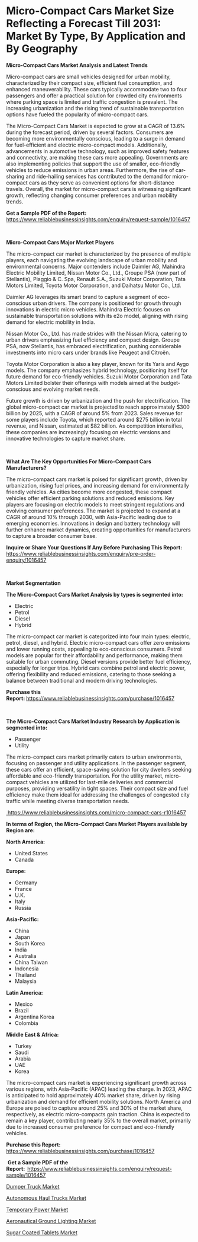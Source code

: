 <p><h1>Micro-Compact Cars Market Size Reflecting a Forecast Till 2031: Market By Type, By Application and By Geography</h1></p><p><strong>Micro-Compact Cars Market Analysis and Latest Trends</strong></p>
<p><p>Micro-compact cars are small vehicles designed for urban mobility, characterized by their compact size, efficient fuel consumption, and enhanced maneuverability. These cars typically accommodate two to four passengers and offer a practical solution for crowded city environments where parking space is limited and traffic congestion is prevalent. The increasing urbanization and the rising trend of sustainable transportation options have fueled the popularity of micro-compact cars.</p><p>The Micro-Compact Cars Market is expected to grow at a CAGR of 13.6% during the forecast period, driven by several factors. Consumers are becoming more environmentally conscious, leading to a surge in demand for fuel-efficient and electric micro-compact models. Additionally, advancements in automotive technology, such as improved safety features and connectivity, are making these cars more appealing. Governments are also implementing policies that support the use of smaller, eco-friendly vehicles to reduce emissions in urban areas. Furthermore, the rise of car-sharing and ride-hailing services has contributed to the demand for micro-compact cars as they serve as convenient options for short-distance travels. Overall, the market for micro-compact cars is witnessing significant growth, reflecting changing consumer preferences and urban mobility trends.</p></p>
<p><strong>Get a Sample PDF of the Report:&nbsp;</strong> <a href="https://www.reliablebusinessinsights.com/enquiry/request-sample/1016457?utm_campaign=63&utm_medium=2&utm_source=Github&utm_content=ia&utm_term=03102024&utm_id=micro-compact-cars">https://www.reliablebusinessinsights.com/enquiry/request-sample/1016457</a></p>
<p>&nbsp;</p>
<p><strong>Micro-Compact Cars Major Market Players</strong></p>
<p><p>The micro-compact car market is characterized by the presence of multiple players, each navigating the evolving landscape of urban mobility and environmental concerns. Major contenders include Daimler AG, Mahindra Electric Mobility Limited, Nissan Motor Co., Ltd., Groupe PSA (now part of Stellantis), Piaggio & C. Spa, Renault S.A., Suzuki Motor Corporation, Tata Motors Limited, Toyota Motor Corporation, and Daihatsu Motor Co., Ltd.</p><p>Daimler AG leverages its smart brand to capture a segment of eco-conscious urban drivers. The company is positioned for growth through innovations in electric micro vehicles. Mahindra Electric focuses on sustainable transportation solutions with its e2o model, aligning with rising demand for electric mobility in India.</p><p>Nissan Motor Co., Ltd. has made strides with the Nissan Micra, catering to urban drivers emphasizing fuel efficiency and compact design. Groupe PSA, now Stellantis, has embraced electrification, pushing considerable investments into micro cars under brands like Peugeot and Citroën.</p><p>Toyota Motor Corporation is also a key player, known for its Yaris and Aygo models. The company emphasizes hybrid technology, positioning itself for future demand for eco-friendly vehicles. Suzuki Motor Corporation and Tata Motors Limited bolster their offerings with models aimed at the budget-conscious and evolving market needs.</p><p>Future growth is driven by urbanization and the push for electrification. The global micro-compact car market is projected to reach approximately $300 billion by 2025, with a CAGR of around 5% from 2023. Sales revenue for some players include Toyota, which reported around $275 billion in total revenue, and Nissan, estimated at $82 billion. As competition intensifies, these companies are increasingly focusing on electric versions and innovative technologies to capture market share.</p></p>
<p>&nbsp;</p>
<p><strong>What Are The Key Opportunities For Micro-Compact Cars Manufacturers?</strong></p>
<p><p>The micro-compact cars market is poised for significant growth, driven by urbanization, rising fuel prices, and increasing demand for environmentally friendly vehicles. As cities become more congested, these compact vehicles offer efficient parking solutions and reduced emissions. Key players are focusing on electric models to meet stringent regulations and evolving consumer preferences. The market is projected to expand at a CAGR of around 10% through 2030, with Asia-Pacific leading due to emerging economies. Innovations in design and battery technology will further enhance market dynamics, creating opportunities for manufacturers to capture a broader consumer base.</p></p>
<p><strong>Inquire or Share Your Questions If Any Before Purchasing This Report:</strong> <a href="https://www.reliablebusinessinsights.com/enquiry/pre-order-enquiry/1016457?utm_campaign=63&utm_medium=2&utm_source=Github&utm_content=ia&utm_term=03102024&utm_id=micro-compact-cars">https://www.reliablebusinessinsights.com/enquiry/pre-order-enquiry/1016457</a></p>
<p>&nbsp;</p>
<p><strong>Market Segmentation</strong></p>
<p><strong>The Micro-Compact Cars Market Analysis by types is segmented into:</strong></p>
<p><ul><li>Electric</li><li>Petrol</li><li>Diesel</li><li>Hybrid</li></ul></p>
<p><p>The micro-compact car market is categorized into four main types: electric, petrol, diesel, and hybrid. Electric micro-compact cars offer zero emissions and lower running costs, appealing to eco-conscious consumers. Petrol models are popular for their affordability and performance, making them suitable for urban commuting. Diesel versions provide better fuel efficiency, especially for longer trips. Hybrid cars combine petrol and electric power, offering flexibility and reduced emissions, catering to those seeking a balance between traditional and modern driving technologies.</p></p>
<p><strong>Purchase this Report:&nbsp;</strong><a href="https://www.reliablebusinessinsights.com/purchase/1016457?utm_campaign=63&utm_medium=2&utm_source=Github&utm_content=ia&utm_term=03102024&utm_id=micro-compact-cars">https://www.reliablebusinessinsights.com/purchase/1016457</a></p>
<p>&nbsp;</p>
<p><strong>The Micro-Compact Cars Market Industry Research by Application is segmented into:</strong></p>
<p><ul><li>Passenger</li><li>Utility</li></ul></p>
<p><p>The micro-compact cars market primarily caters to urban environments, focusing on passenger and utility applications. In the passenger segment, these cars offer an efficient, space-saving solution for city dwellers seeking affordable and eco-friendly transportation. For the utility market, micro-compact vehicles are utilized for last-mile deliveries and commercial purposes, providing versatility in tight spaces. Their compact size and fuel efficiency make them ideal for addressing the challenges of congested city traffic while meeting diverse transportation needs.</p></p>
<p><a href="https://www.reliablebusinessinsights.com/micro-compact-cars-r1016457?utm_campaign=63&utm_medium=2&utm_source=Github&utm_content=ia&utm_term=03102024&utm_id=micro-compact-cars">&nbsp;https://www.reliablebusinessinsights.com/micro-compact-cars-r1016457</a></p>
<p><strong>In terms of Region, the Micro-Compact Cars Market Players available by Region are:</strong></p>
<p>
    <p> <strong> North America: </strong>
        <ul>
            <li>United States</li>
            <li>Canada</li>
        </ul>
        </p> 
    <p> <strong> Europe: </strong>
        <ul>
            <li>Germany</li>
            <li>France</li>
            <li>U.K.</li>
            <li>Italy</li>
            <li>Russia</li>
        </ul>
        </p> 
    <p> <strong> Asia-Pacific: </strong>
        <ul>
            <li>China</li>
            <li>Japan</li>
            <li>South Korea</li>
            <li>India</li>
            <li>Australia</li>
            <li>China Taiwan</li>
            <li>Indonesia</li>
            <li>Thailand</li>
            <li>Malaysia</li>
        </ul>
        </p> 
    <p> <strong> Latin America: </strong>
        <ul>
            <li>Mexico</li>
            <li>Brazil</li>
            <li>Argentina Korea</li>
            <li>Colombia</li>
        </ul>
        </p> 
    <p> <strong> Middle East & Africa: </strong>
        <ul>
            <li>Turkey</li>
            <li>Saudi</li>
            <li>Arabia</li>
            <li>UAE</li>
            <li>Korea</li>
        </ul>
    </p>
    </p>
<p><p>The micro-compact cars market is experiencing significant growth across various regions, with Asia-Pacific (APAC) leading the charge. In 2023, APAC is anticipated to hold approximately 40% market share, driven by rising urbanization and demand for efficient mobility solutions. North America and Europe are poised to capture around 25% and 30% of the market share, respectively, as electric micro-compacts gain traction. China is expected to remain a key player, contributing nearly 35% to the overall market, primarily due to increased consumer preference for compact and eco-friendly vehicles.</p></p>
<p><strong>Purchase this Report: </strong><a href="https://www.reliablebusinessinsights.com/purchase/1016457?utm_campaign=63&utm_medium=2&utm_source=Github&utm_content=ia&utm_term=03102024&utm_id=micro-compact-cars">https://www.reliablebusinessinsights.com/purchase/1016457</a></p>
<p>&nbsp;<strong>Get a Sample PDF of the Report:&nbsp;&nbsp;</strong><a href="https://www.reliablebusinessinsights.com/enquiry/request-sample/1016457?utm_campaign=63&utm_medium=2&utm_source=Github&utm_content=ia&utm_term=03102024&utm_id=micro-compact-cars">https://www.reliablebusinessinsights.com/enquiry/request-sample/1016457</a></p>
<p><strong></strong></p>
<p><p><a href="https://github.com/NancyAlvarado586/Market-Research-Report-List-1/blob/main/dumper-truck-market.md?utm_campaign=63&utm_medium=2&utm_source=Github&utm_content=ia&utm_term=03102024&utm_id=micro-compact-cars">Dumper Truck Market</a></p><p><a href="https://github.com/JubayerMia832/Market-Research-Report-List-1/blob/main/autonomous-haul-trucks-market.md?utm_campaign=63&utm_medium=2&utm_source=Github&utm_content=ia&utm_term=03102024&utm_id=micro-compact-cars">Autonomous Haul Trucks Market</a></p><p><a href="https://www.linkedin.com/pulse/market-leaders-laggards-global-temporary-power-trends-forecast-ebrzc?utm_campaign=63&utm_medium=2&utm_source=Github&utm_content=ia&utm_term=03102024&utm_id=micro-compact-cars">Temporary Power Market</a></p><p><a href="https://www.linkedin.com/pulse/exploring-aeronautical-ground-lighting-market-dynamics-revenue-enhuf?trackingId=7Ifi%2FsnxRYWvU4Rl1072MQ%3D%3D&utm_campaign=63&utm_medium=2&utm_source=Github&utm_content=ia&utm_term=03102024&utm_id=micro-compact-cars">Aeronautical Ground Lighting Market</a></p><p><a href="https://www.linkedin.com/pulse/unlocking-growth-potential-market-strategic-analysis-sugar-coated-jj8mc?trackingId=%2Bj04ldzETaqG%2BoO4ZcYWDw%3D%3D&utm_campaign=63&utm_medium=2&utm_source=Github&utm_content=ia&utm_term=03102024&utm_id=micro-compact-cars">Sugar Coated Tablets Market</a></p></p>